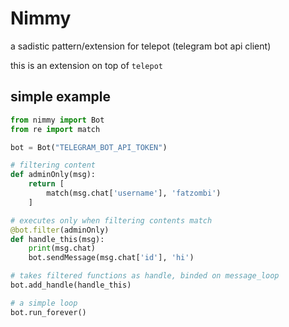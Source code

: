 # Nimmy
a sadistic pattern/extension for telepot (telegram bot api client)

this is an extension on top of `telepot`

## simple example
```python
from nimmy import Bot
from re import match

bot = Bot("TELEGRAM_BOT_API_TOKEN")

# filtering content
def adminOnly(msg):
    return [
        match(msg.chat['username'], 'fatzombi')
    ]

# executes only when filtering contents match
@bot.filter(adminOnly)
def handle_this(msg):
    print(msg.chat)
    bot.sendMessage(msg.chat['id'], 'hi')

# takes filtered functions as handle, binded on message_loop
bot.add_handle(handle_this)

# a simple loop
bot.run_forever()
```
